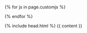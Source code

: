 {% for js in page.customjs %}
<script async type="text/javascript" src="{{ js }}"></script>
{% endfor %}

{% include head.html %}
{{ content }}


